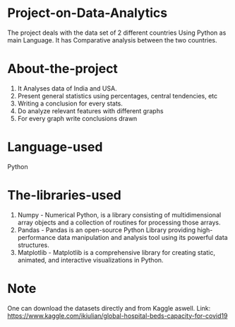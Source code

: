# Project-on-Data-Analytics
The project deals with the data set of 2 different countries Using Python as main Language. It has Comparative analysis between the two countries.

# About-the-project
1) It Analyses data of India and USA. 
2) Present general statistics using percentages, central tendencies, etc 
3) Writing a conclusion for every stats. 
4) Do analyze relevant features with different graphs 
5) For every graph write conclusions drawn 

# Language-used
Python

# The-libraries-used
1) Numpy - Numerical Python, is a library consisting of multidimensional array objects and a collection of routines for processing those arrays.
2) Pandas - Pandas is an open-source Python Library providing high-performance data manipulation and analysis tool using its powerful data structures.
3) Matplotlib -  Matplotlib is a comprehensive library for creating static, animated, and interactive visualizations in Python.


# Note 
One can download the datasets directly and from Kaggle aswell.
Link: https://www.kaggle.com/ikiulian/global-hospital-beds-capacity-for-covid19 
